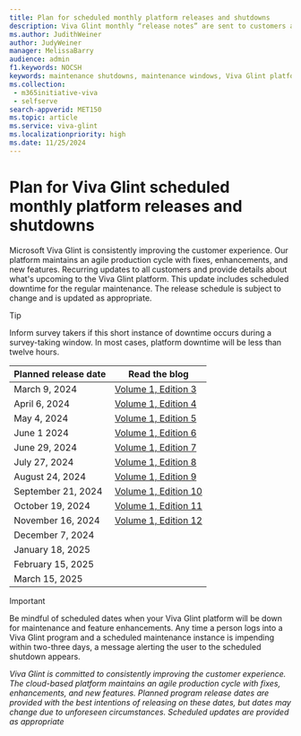 ```yaml
---
title: Plan for scheduled monthly platform releases and shutdowns
description: Viva Glint monthly “release notes” are sent to customers and provide details about what's upcoming for the Viva Glint platform. Releases include scheduled downtime for regular platform maintenance. 
ms.author: JudithWeiner
author: JudyWeiner
manager: MelissaBarry
audience: admin
f1.keywords: NOCSH
keywords: maintenance shutdowns, maintenance windows, Viva Glint platform shutdowns
ms.collection: 
 - m365initiative-viva
 - selfserve
search-appverid: MET150
ms.topic: article
ms.service: viva-glint
ms.localizationpriority: high
ms.date: 11/25/2024
---
```


# Plan for Viva Glint scheduled monthly platform releases and shutdowns

Microsoft Viva Glint is consistently improving the customer experience. Our platform maintains an agile production cycle with fixes, enhancements, and new features. Recurring updates to all customers and provide details about what's upcoming to the Viva Glint platform. This update includes scheduled downtime for the regular maintenance. The release schedule is subject to change and is updated as appropriate. 

>[!TIP]
>Inform survey takers if this short instance of downtime occurs during a survey-taking window. In most cases, platform downtime will be less than twelve hours.

|Planned release date|Read the blog|
|--------------|-------------------------------------------------------|
|March 9, 2024|[Volume 1, Edition 3](https://techcommunity.microsoft.com/t5/viva-glint-blog/march-2024-viva-glint-newsletter/ba-p/4072981)|
|April 6, 2024|[Volume 1, Edition 4](https://techcommunity.microsoft.com/t5/viva-glint-blog/april-2024-viva-glint-newsletter/ba-p/4100871)|
|May 4, 2024|[Volume 1, Edition 5](https://techcommunity.microsoft.com/t5/viva-glint-blog/may-4-2024-viva-glint-release-update/ba-p/4127426)|
|June 1 2024|[Volume 1, Edition 6](https://techcommunity.microsoft.com/t5/viva-glint-blog/june-2024-viva-glint-release-update/ba-p/4157334)|
|June 29, 2024|[Volume 1, Edition 7](https://techcommunity.microsoft.com/t5/viva-glint-blog/july-2024-viva-glint-release-updates/ba-p/4180459)|
|July 27, 2024|[Volume 1, Edition 8](https://techcommunity.microsoft.com/t5/viva-glint-blog/updates-for-the-july-27-2024-release/ba-p/4206526)|
|August 24, 2024|[Volume 1, Edition 9](https://techcommunity.microsoft.com/t5/viva-glint-blog/news-to-know-volume-1-edition-9/ba-p/4229968)|
|September 21, 2024|[Volume 1, Edition 10](https://techcommunity.microsoft.com/t5/viva-glint-blog/news-to-know-volume-1-edition-10/ba-p/4255096)|
|October 19, 2024|[Volume 1, Edition 11](https://techcommunity.microsoft.com/blog/viva_glint_blog/news-to-know-volume-1-edition-11/4276675)
|November 16, 2024|[Volume 1, Edition 12](https://techcommunity.microsoft.com/blog/viva_glint_blog/news-to-know---volume-1-edition-12/4310600)
|December 7, 2024|
|January 18, 2025|
|February 15, 2025|
|March 15, 2025|

>[!IMPORTANT]
>Be mindful of scheduled dates when your Viva Glint platform will be down for maintenance and feature enhancements. Any time a person logs into a Viva Glint program and a scheduled maintenance instance is impending within two-three days, a message alerting the user to the scheduled shutdown appears.
>
>*Viva Glint is committed to consistently improving the customer experience. The cloud-based platform maintains an agile production cycle with fixes, enhancements, and new features. Planned program release dates are provided with the best intentions of releasing on these dates, but dates may change due to unforeseen circumstances. Scheduled updates are provided as appropriate*













